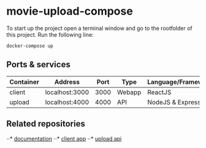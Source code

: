 # movie-upload-compose

To start up the project open a terminal window and go to the rootfolder of this project. Run the following line:

`docker-compose up`

## Ports & services
| Container                 | Address        | Port | Type     | Language/Framework    |
|---------------------------|----------------|------|----------|-----------------------|
| client                    | localhost:3000 | 3000 | Webapp   | ReactJS               |
| upload                    | localhost:4000 | 4000 | API      | NodeJS & ExpressJS    |

## Related repositories
⋅⋅* [documentation](https://github.com/andrei-filip912/movie-upload-documentation/blob/main/End%20to%20end%20testing.docx)
⋅⋅* [client app](https://github.com/andrei-filip912/client)
⋅⋅* [upload api](https://github.com/andrei-filip912/upload)


